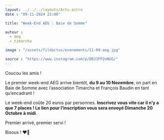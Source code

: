 ```yaml
---
layout: ../../../layouts/Actu.astro
date : "09-11-2024 23:00"

title: "Week-End AEG : Baie de Somme"

auteur :
  - aeg
  - timarcha

image : "/assets/fildactus/evenements/11-09-aeg.jpg"

source : "https://www.instagram.com/p/DBJ3FP2oNGG/"
---
```


Coucou les amis !

Le premier week-end AEG arrive bientôt, __du 9 au 10 Novembre__, on part en Baie de Somme avec l’association Timarcha et François Baudin en tant qu’encadrant !

Le week-end coûte 20 euros par personnes. __Inscrivez vous vite car il n’y a que 7 places ! Le lien pour l’inscription vous sera envoyé Dimanche 20 Octobre à midi__.

Premier arrivé, premier servi !

Bisous ! ❤️🔨